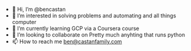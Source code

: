 - 👋 Hi, I’m @bencastan
- 👀 I’m interested in solving problems and automating and all things computer
- 🌱 I’m currently learning GCP via a Coursera course
- 💞️ I’m looking to collaborate on Pretty much anyhting that runs python
- 📫 How to reach me ben@castanfamily.com

<!---
bencastan/bencastan is a ✨ special ✨ repository because its `README.md` (this file) appears on your GitHub profile.
You can click the Preview link to take a look at your changes.
--->
